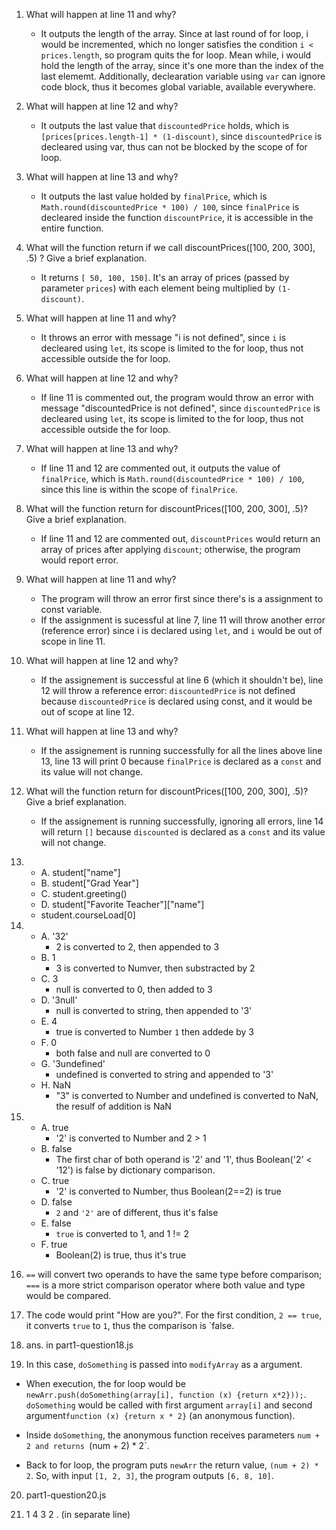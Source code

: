 1. What will happen at line 11 and why?
   - It outputs the length of the array. Since at last round of for loop, i would be incremented, which no longer satisfies the condition `i < prices.length`, so program quits the for loop. Mean while, i would hold the length of the array, since it's one more than the index of the last elememt. Additionally, declearation variable using `var` can ignore code block, thus it becomes global variable, available everywhere.

2. What will happen at line 12 and why?
   - It outputs the last value that `discountedPrice` holds, which is `[prices[prices.length-1] * (1-discount)`, since `discountedPrice` is decleared using var, thus can not be blocked by the scope of for loop.

3. What will happen at line 13 and why?
   - It outputs the last value holded by `finalPrice`, which is `Math.round(discountedPrice * 100) / 100`, since `finalPrice` is decleared inside the function `discountPrice`, it is accessible in the entire function. 

4. What will the function return if we call discountPrices([100, 200, 300], .5) ? Give a brief explanation.
   - It returns `[ 50, 100, 150]`. It's an array of prices (passed by parameter `prices`) with each element being multiplied by  `(1-discount)`.

<!-- ----- -->

5. What will happen at line 11 and why?
   - It throws an error with message "i is not defined", since `i` is decleared using `let`, its scope is limited to the for loop, thus not accessible outside the for loop.

6. What will happen at line 12 and why?
   - If line 11 is commented out, the program would throw an error with message "discountedPrice is not defined", since `discountedPrice` is decleared using `let`, its scope is limited to the for loop, thus not accessible outside the for loop.

7. What will happen at line 13 and why?
   - If line 11 and 12 are commented out, it outputs the value of `finalPrice`, which is `Math.round(discountedPrice * 100) / 100`, since this line is within the scope of `finalPrice`.

8. What will the function return for discountPrices([100, 200, 300], .5)? Give a brief explanation.
   - If line 11 and 12 are commented out, `discountPrices` would return an array of prices after applying `discount`; otherwise, the program would report error.

<!-- ----- -->

9. What will happen at line 11 and why?
    - The program will throw an error first since there's is a assignment to const variable.
    - If the assignment is sucessful at line 7, line 11 will throw another error (reference error) since i is declared using `let`, and `i` would be out of scope in line 11.

10. What will happen at line 12 and why?
    - If the assignement is successful at line 6 (which it shouldn't be), line 12 will throw a reference error: `discountedPrice` is not defined because `discountedPrice` is declared using const, and it would be out of scope at line 12.

11. What will happen at line 13 and why?
    - If the assignement is running successfully for all the lines above line 13, line 13 will print 0 because `finalPrice` is declared as a `const` and its value will not change.

12. What will the function return for discountPrices([100, 200, 300], .5)? Give a brief explanation.
    - If the assignement is running successfully, ignoring all errors, line 14 will return `[]` because `discounted` is declared as a `const` and its value will not change.

<!-- ----- -->
13.  
    -  A. student["name"]
    -  B. student["Grad Year"]
    -  C. student.greeting()
    -  D. student["Favorite Teacher"]["name"]
    -  student.courseLoad[0]

14.  
    -  A. '32'
       -  2 is converted to 2, then appended to 3
    -  B. 1
       -  3 is converted to Numver, then substracted by 2
    -  C. 3
       -  null is converted to 0, then added to 3
    -  D. '3null'
       -  null is converted to string, then appended to '3'
    -  E. 4
       -  true is converted to Number `1` then addede by 3
    -  F. 0
       -  both false and null are converted to 0
    -  G. '3undefined'
       -  undefined is converted to string and appended to '3'
    -  H. NaN
       -  "3" is converted to Number and undefined is converted to NaN, the resulf of addition is NaN
15.  
    -  A. true
       -  '2' is converted to Number and 2 > 1
    -  B. false
       -  The first char of both operand is '2' and '1', thus Boolean('2' < '12') is false by dictionary comparison.
    -  C. true
       -  '2' is converted to Number, thus Boolean(2==2) is true
    -  D. false
       -  `2` and `'2'` are of different, thus it's false
    -  E. false
       -  `true` is converted to 1, and 1 != 2
    -  F. true
       -  Boolean(2) is true, thus it's true

16.  `==` will convert two operands to have the same type before comparison; `===` is a more strict comparison operator where both value and type would be compared.

17.  The code would print "How are you?". For the first condition, `2 == true`, it converts `true` to `1`, thus the comparison is `false.

18.  ans. in part1-question18.js

19.  In this case, `doSomething` is passed into `modifyArray` as a argument. 

- When execution, the for loop would be `newArr.push(doSomething(array[i], function (x) {return x*2}));`. `doSomething` would be called with first argument `array[i]` and second argument`function (x) {return x * 2}` (an anonymous function). 

- Inside `doSomething`, the anonymous function receives parameters `num + 2 and returns `(num + 2) * 2`.
 
-  Back to for loop, the program puts `newArr` the return value, `(num + 2) * 2`. So, with input `[1, 2, 3]`, the program outputs `[6, 8, 10]`.


20. part1-question20.js

21. 1 4 3 2 .  (in separate line)